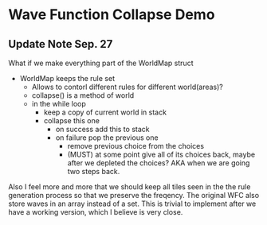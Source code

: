 # Wave Function Collapse Demo

## Update Note Sep. 27

What if we make everything part of the WorldMap struct
- WorldMap keeps the rule set
    - Allows to contorl different rules for different world(areas)?
    - collapse() is a method of world
    - in the while loop
        - keep a copy of current world in stack
        - collapse this one
            - on success add this to stack
            - on failure pop the previous one
                - remove previous choice from the choices
                - (MUST) at some point give all of its choices back, maybe after we depleted the choices? AKA when we are going two steps back.

Also I feel more and more that we should keep all tiles seen in the the rule generation process so that we preserve the freqency. The original WFC also store waves in an array instead of a set. This is trivial to implement after we have a working version, which I believe is very close.

